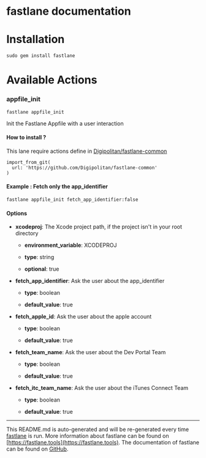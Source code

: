 fastlane documentation
================
# Installation
```
sudo gem install fastlane
```
# Available Actions
### appfile_init
```
fastlane appfile_init
```
Init the Fastlane Appfile with a user interaction

#### How to install ?

This lane require actions define in [Digipolitan/fastlane-common](https://github.com/Digipolitan/fastlane-common)

```
import_from_git(
  url: 'https://github.com/Digipolitan/fastlane-common'
)
```

#### Example : Fetch only the app_identifier

```
fastlane appfile_init fetch_app_identifier:false
```

#### Options

* __**xcodeproj**__: The Xcode project path, if the project isn't in your root directory

  * **environment_variable**: XCODEPROJ

  * **type**: string

  * **optional**: true

* __**fetch_app_identifier**__: Ask the user about the app_identifier

  * **type**: boolean

  * **default_value**: true

* __**fetch_apple_id**__: Ask the user about the apple account

  * **type**: boolean

  * **default_value**: true

* __**fetch_team_name**__: Ask the user about the Dev Portal Team

  * **type**: boolean

  * **default_value**: true

* __**fetch_itc_team_name**__: Ask the user about the iTunes Connect Team

  * **type**: boolean

  * **default_value**: true



----

This README.md is auto-generated and will be re-generated every time [fastlane](https://fastlane.tools) is run.
More information about fastlane can be found on [https://fastlane.tools](https://fastlane.tools).
The documentation of fastlane can be found on [GitHub](https://github.com/fastlane/fastlane/tree/master/fastlane).

